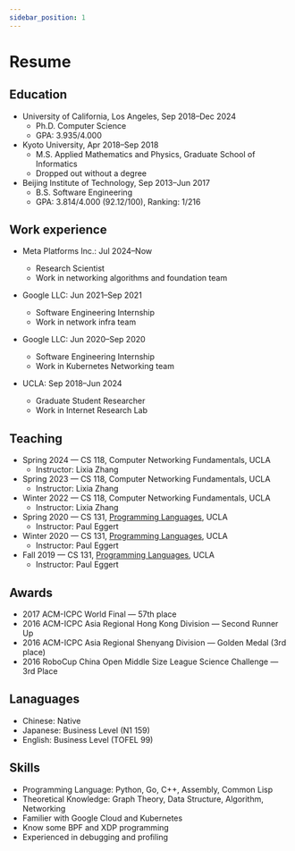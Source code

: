 ```yaml
---
sidebar_position: 1
---
```


# Resume

## Education

* University of California, Los Angeles, Sep 2018–Dec 2024
  - Ph.D. Computer Science
  - GPA: 3.935/4.000
* Kyoto University, Apr 2018–Sep 2018
  - M.S. Applied Mathematics and Physics, Graduate School of Informatics
  - Dropped out without a degree
* Beijing Institute of Technology, Sep 2013–Jun 2017
  - B.S. Software Engineering
  - GPA: 3.814/4.000 (92.12/100), Ranking: 1/216

## Work experience

* Meta Platforms Inc.: Jul 2024–Now
  * Research Scientist
  * Work in networking algorithms and foundation team

* Google LLC: Jun 2021–Sep 2021
  * Software Engineering Internship
  * Work in network infra team

* Google LLC: Jun 2020–Sep 2020
  * Software Engineering Internship
  * Work in Kubernetes Networking team

* UCLA: Sep 2018–Jun 2024
  * Graduate Student Researcher
  * Work in Internet Research Lab

## Teaching

* Spring 2024 &mdash; CS 118, Computer Networking Fundamentals, UCLA
  - Instructor: Lixia Zhang
* Spring 2023 &mdash; CS 118, Computer Networking Fundamentals, UCLA
  - Instructor: Lixia Zhang
* Winter 2022 &mdash; CS 118, Computer Networking Fundamentals, UCLA
  - Instructor: Lixia Zhang
* Spring 2020 &mdash; CS 131, [Programming Languages](https://web.cs.ucla.edu/classes/spring20/cs131/index.html), UCLA
  - Instructor: Paul Eggert
* Winter 2020 &mdash; CS 131, [Programming Languages](https://web.cs.ucla.edu/classes/winter20/cs131/index.html), UCLA
  - Instructor: Paul Eggert
* Fall 2019 &mdash; CS 131, [Programming Languages](https://web.cs.ucla.edu/classes/fall19/cs131/index.html), UCLA
  - Instructor: Paul Eggert

## Awards

* 2017 ACM-ICPC World Final &mdash; 57th place
* 2016 ACM-ICPC Asia Regional Hong Kong Division &mdash; Second Runner Up
* 2016 ACM-ICPC Asia Regional Shenyang Division &mdash; Golden Medal (3rd place)
* 2016 RoboCup China Open Middle Size League Science Challenge &mdash; 3rd Place

## Lanaguages

* Chinese: Native
* Japanese: Business Level (N1 159)
* English: Business Level (TOFEL 99)

## Skills

* Programming Language: Python, Go, C++, Assembly, Common Lisp
* Theoretical Knowledge: Graph Theory, Data Structure, Algorithm, Networking
* Familier with Google Cloud and Kubernetes
* Know some BPF and XDP programming
* Experienced in debugging and profiling
